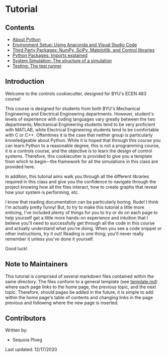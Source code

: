 # Tutorial

## Contents

* [About Python](about_python.md)
* [Environment Setup: Using Anaconda and Visual Studio Code](environment_setup.md)
* [Third Party Packages: NumPy, SciPy, Matplotlib, and Control libraries](third_party_packages.md)
* [Python Packages: Imports explained](python_imports.md)
* [System Simulation: The structure of a simulation](simulation_structure.md)
* [Testing: The test runner](testing.md)

## Introduction

Welcome to the controls cookiecutter, designed for BYU's ECEN 483 course!

This course is designed for students from both BYU's Mechanical Engineering and
Electrical Engineering departments. However, student's levels of experience
with coding languages vary greatly between the two departments; Mechanical
Engineering students tend to be very proficient with MATLAB, while Electrical
Engineering students tend to be comfortable with C or C++. Oftentimes it is the
case that neither group is particularly knowledgeable about Python. While it is
hoped that through this course you can learn Python to a reasonable degree,
this is not a programming course, it is a controls course, and the objective is
to learn the design of control systems. Therefore, this cookiecutter is
provided to give you a template from which to begin--the framework for all the
simulations in this class are provided here. 

In addition, this tutorial aims walk you through all the different libraries
required in this class and give you the confidence to navigate through the
project knowing how all the files interact, how to create graphs that reveal
how your system is performing, etc.

I know that reading documentation can be particularly boring. Rude! I think I'm
actually pretty funny! But, to try to make this tutorial a little more
enticing, I've included plenty of things for you to try or do on each page to
help yourself get a little more hands-on experience and intuition that I
believe you'll need to successfully get through all the code in this course and
actually understand what you're doing. When you see a code snippet or other
instructions, try it out! Reading is one thing; you'll never really remember it
unless you've done it yourself.

Good luck!

## Note to Maintainers

This tutorial is comprised of several markdown files contained within the same
directory. The files conform to a general template (see
[template.md](template.md)) where each page links to the home page, the
previous topic, and the next topic. Therefore, should pages be added in the
future, it is simple to add within the home page's table of contents and
changing links in the page previous and following where the new page is
inserted.

## Contributors

Written by:

* Sequoia Ploeg  

Last updated: 12/17/2020

